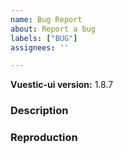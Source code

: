 ```yaml
---
name: Bug Report
about: Report a bug
labels: ["BUG"]
assignees: ''

---
```


**Vuestic-ui version:** 1.8.7

### Description

<!--
  Describe bug here: 
  - What is current behaviour
  - What is expected behaviour
  - Any other useful information
-->

### Reproduction

<!-- 
  Please use playground (https://ui.vuestic.dev/play or codesandbox) or write here steps for reproduction
  ! This will help us handle this issue faster!
 -->
